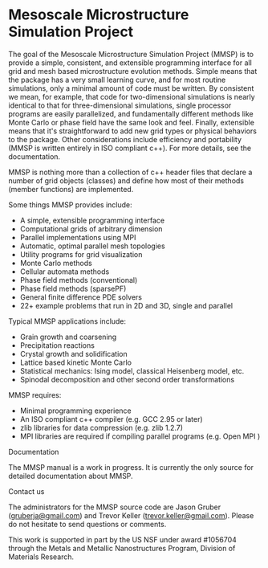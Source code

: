Mesoscale Microstructure Simulation Project
====

The goal of the Mesoscale Microstructure Simulation Project (MMSP) is to provide a simple,
consistent, and extensible programming interface for all grid and mesh based microstructure
evolution methods. Simple means that the package has a very small learning curve, and for
most routine simulations, only a minimal amount of code must be written. By consistent we
mean, for example, that code for two-dimensional simulations is nearly identical to that
for three-dimensional simulations, single processor programs are easily parallelized, and
fundamentally different methods like Monte Carlo or phase field have the same look and feel.
Finally, extensible means that it's straightforward to add new grid types or physical behaviors
to the package. Other considerations include efficiency and portability (MMSP is written
entirely in ISO compliant c++). For more details, see the documentation.

MMSP is nothing more than a collection of c++ header files that declare a number of grid objects
(classes) and define how most of their methods (member functions) are implemented.

Some things MMSP provides include:

 *  A simple, extensible programming interface
 *  Computational grids of arbitrary dimension
 *  Parallel implementations using MPI
 *  Automatic, optimal parallel mesh topologies
 *  Utility programs for grid visualization
 *  Monte Carlo methods
 *  Cellular automata methods
 *  Phase field methods (conventional)
 *  Phase field methods (sparsePF)
 *  General finite difference PDE solvers
 *  22+ example problems that run in 2D and 3D, single and parallel

Typical MMSP applications include:

 *  Grain growth and coarsening
 *  Precipitation reactions
 *  Crystal growth and solidification
 *  Lattice based kinetic Monte Carlo
 *  Statistical mechanics: Ising model, classical Heisenberg model, etc.
 *  Spinodal decomposition and other second order transformations

MMSP requires:

 *  Minimal programming experience
 *  An ISO compliant c++ compiler (e.g. GCC 2.95 or later)
 *  zlib libraries for data compression (e.g. zlib 1.2.7)
 *  MPI libraries are required if compiling parallel programs (e.g. Open MPI )


Documentation

The MMSP manual is a work in progress. It is currently the only source for detailed documentation about MMSP.

Contact us

The administrators for the MMSP source code are Jason Gruber (gruberja@gmail.com) and Trevor Keller (trevor.keller@gmail.com). Please do not hesitate to send questions or comments.

This work is supported in part by the US NSF under award #1056704 through the Metals and Metallic Nanostructures Program, Division of Materials Research. 
